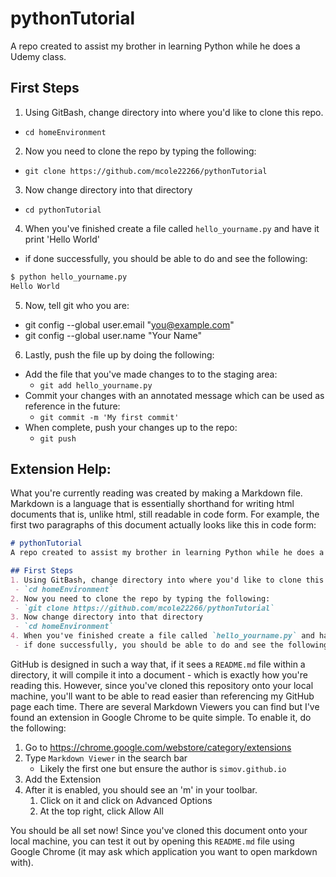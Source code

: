 # pythonTutorial
A repo created to assist my brother in learning Python while he does a Udemy class. 

## First Steps 
1. Using GitBash, change directory into where you'd like to clone this repo. 
 - `cd homeEnvironment`
2. Now you need to clone the repo by typing the following:
 - `git clone https://github.com/mcole22266/pythonTutorial`
3. Now change directory into that directory
 - `cd pythonTutorial`
4. When you've finished create a file called `hello_yourname.py` and have it print 'Hello World'
 - if done successfully, you should be able to do and see the following:

```bash
$ python hello_yourname.py
Hello World

```
5. Now, tell git who you are:
 - git config --global user.email "you@example.com"
 - git config --global user.name "Your Name"
6. Lastly, push the file up by doing the following:
 - Add the file that you've made changes to to the staging area:
 	- `git add hello_yourname.py`
 - Commit your changes with an annotated message which can be used as reference in the 
 future:
 	- `git commit -m 'My first commit'`
 - When complete, push your changes up to the repo:
 	- `git push`

## Extension Help:
What you're currently reading was created by making a Markdown file. Markdown is a 
language that is essentially shorthand for writing html documents that is, unlike 
html, still readable in code form. For example, the first two paragraphs of this 
document actually looks like this in code form:

```markdown
# pythonTutorial
A repo created to assist my brother in learning Python while he does a Udemy class. 

## First Steps 
1. Using GitBash, change directory into where you'd like to clone this repo. 
 - `cd homeEnvironment`
2. Now you need to clone the repo by typing the following:
 - `git clone https://github.com/mcole22266/pythonTutorial`
3. Now change directory into that directory
 - `cd homeEnvironment`
4. When you've finished create a file called `hello_yourname.py` and have it print 'Hello World'
 - if done successfully, you should be able to do and see the following:
```

GitHub is designed in such a way that, if it sees a `README.md` file within a directory, it 
will compile it into a document - which is exactly how you're reading this. However, since 
you've cloned this repository onto your local machine, you'll want to be able to read 
easier than referencing my GitHub page each time. There are several Markdown Viewers you 
can find but I've found an extension in Google Chrome to be quite simple. To enable it, 
do the following:

1. Go to https://chrome.google.com/webstore/category/extensions
2. Type `Markdown Viewer` in the search bar
    - Likely the first one but ensure the author is `simov.github.io`
3. Add the Extension
4. After it is enabled, you should see an 'm' in your toolbar. 
    1. Click on it and click on Advanced Options
    2. At the top right, click Allow All

You should be all set now! Since you've cloned this document onto your local machine, you 
can test it out by opening this `README.md` file using Google Chrome (it may ask which 
application you want to open markdown with). 
